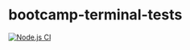 # bootcamp-terminal-tests
[![Node.js CI](https://github.com/DipuoMoyaha/bootcamp-terminal-tests/actions/workflows/node.js.yml/badge.svg)](https://github.com/DipuoMoyaha/bootcamp-terminal-tests/actions/workflows/node.js.yml)
